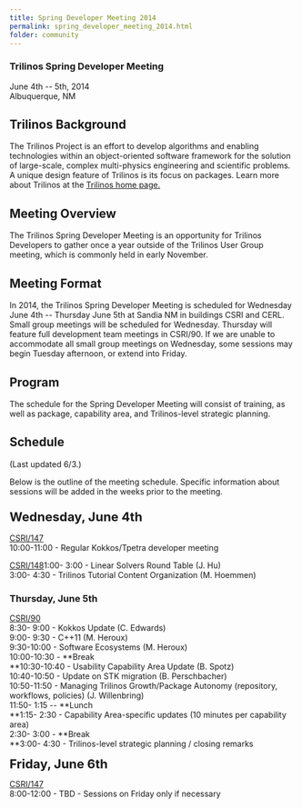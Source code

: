 ```yaml
---
title: Spring Developer Meeting 2014
permalink: spring_developer_meeting_2014.html
folder: community
---
```


### Trilinos Spring Developer Meeting  
June 4th -- 5th, 2014  
Albuquerque, NM

## Trilinos Background

The Trilinos Project is an effort to develop algorithms and enabling technologies within an object-oriented software framework for the solution of large-scale, complex multi-physics engineering and scientific problems. A unique design feature of Trilinos is its focus on packages. Learn more about Trilinos at the [Trilinos home page.](http://trilinos.github.io/ "Trilinos Home Page")

## Meeting Overview

The Trilinos Spring Developer Meeting is an opportunity for Trilinos Developers to gather once a year outside of the Trilinos User Group meeting, which is commonly held in early November.

## Meeting Format

In 2014, the Trilinos Spring Developer Meeting is scheduled for Wednesday June 4th -- Thursday June 5th at Sandia NM in buildings CSRI and CERL. Small group meetings will be scheduled for Wednesday. Thursday will feature full development team meetings in CSRI/90\. If we are unable to accommodate all small group meetings on Wednesday, some sessions may begin Tuesday afternoon, or extend into Friday.

## Program

The schedule for the Spring Developer Meeting will consist of training, as well as package, capability area, and Trilinos-level strategic planning.

## Schedule

(Last updated 6/3.)

Below is the outline of the meeting schedule. Specific information about sessions will be added in the weeks prior to the meeting.

### <span style="font-size: 22px; font-weight: bold;">Wednesday, June 4th</span>

<span style="text-decoration: underline;">CSRI/147</span>  
10:00-11:00 - Regular Kokkos/Tpetra developer meeting

<span style="text-decoration: underline;">CSRI/148</span>1:00- 3:00 - Linear Solvers Round Table (J. Hu)  
3:00- 4:30 - Trilinos Tutorial Content Organization (M. Hoemmen)

### Thursday, June 5th

<span style="text-decoration: underline;">CSRI/90</span>  
8:30- 9:00 - Kokkos Update (C. Edwards)  
9:00- 9:30 - C++11 (M. Heroux)  
9:30-10:00 - Software Ecosystems (M. Heroux)  
10:00-10:30 - **Break  
**10:30-10:40 - Usability Capability Area Update (B. Spotz)  
10:40-10:50 - Update on STK migration (B. Perschbacher)  
10:50-11:50 - Managing Trilinos Growth/Package Autonomy (repository, workflows, policies) (J. Willenbring)  
11:50- 1:15 -- **Lunch  
**1:15- 2:30 - Capability Area-specific updates (10 minutes per capability area)  
2:30- 3:00 - **Break  
**3:00- 4:30 - Trilinos-level strategic planning / closing remarks

<span style="font-size: 22px; font-weight: bold;">Friday, June 6th</span>

<span style="text-decoration: underline;">CSRI/147</span>  
8:00-12:00 - TBD - Sessions on Friday only if necessary